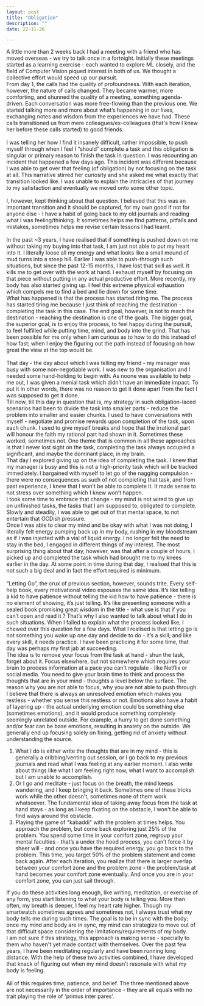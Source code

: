 ```yaml
---
layout: post
title: "Obligation"
description: ""
date: 22-11-26

---
```

A little more than 2 weeks back I had a meeting with a friend who has moved overseas - we try to talk once in a fortnight. Initially these meetings started as a learning exercise - each wanted to explore ML closely, and the field of Computer Vision piqued interest in both of us. We thought a collective effort would speed up our pursuit.<br>
From day 1, the calls had the quality of profoundness. With each iteration, however, the nature of calls changed. They became warmer, more comforting, and shunned the quality of a meeting, something agenda-driven. Each conversation was more free-flowing than the previous one. We started talking more and more about what’s happening in our lives, exchanging notes and wisdom from the experiences we have had. These calls transitioned us from mere colleagues/ex-colleagues (that's how I knew her before these calls started) to good friends.<br><br>
I was telling her how I find it insanely difficult, rather impossible, to push myself through when I feel I “should” complete a task and this obligation is singular or primary reason to finish the task in question. I was recounting an incident that happened a few days ago. This incident was different because I was able to get over that feeling (of obligation) by not focusing on the task at all. This narrative stirred her curiosity and she asked me what exactly that transition looked like. I was unable to explain the intricacies of that journey to my satisfaction and eventually we moved onto some other topic.<br><br>
I, however, kept thinking about that question. I believed that this was an important transition and it should be captured, for my own good if not for anyone else - I have a habit of going back to my old journals and reading what I was feeling/thinking. It sometimes helps me find patterns, pitfalls and mistakes, sometimes helps me revise certain lessons I had learnt.<br><br>
In the past ~3 years, I have realised that if something is pushed down on me without taking my buying into that task, I am just not able to put my heart into it. I literally loose all my energy and what looks like a small mound of mud turns into a steep hill. Earlier I was able to push-through such situations, but since the past 12-15 months, I have lost that skill as well. It kills me to get over with the work at hand. I exhaust myself by focusing on that piece without putting in any actual productive effort. More recently, my body has also started giving up. I feel this extreme physical exhaustion which compels me to find a bed and lie down for some time. <br>
What has happened is that the process has started tiring me. The process has started tiring me because I just think of reaching the destination - completing the task in this case. The end goal, however, is not to reach the destination - reaching the destination is one of the goals. The bigger goal, the superior goal, is to enjoy the process, to feel happy during the pursuit, to feel fulfilled while putting time, mind, and body into the grind. That has been possible for me only when I am curious as to how to do this instead of how fast; when I enjoy the figuring out the path instead of focusing on how great the view at the top would be.<br><br>
That day - the day about which I was telling my friend - my manager was busy with some non-negotiable work. I was new to the organisation and I needed some hand-holding to begin with. As noone was available to help me out, I was given a menial task which didn’t have an immediate impact. To put it in other words, there was no reason to get it done apart from the fact I was supposed to get it done.<br>
Till now, till this day in question that is, my strategy in such obligation-laced scenarios had been to divide the task into smaller parts - reduce the problem into smaller and easier chunks. I used to have conversations with myself - negotiate and promise rewards upon completion of the task, upon each chunk. I used to give myself breaks and hope that the irrational part will honour the faith my rational part had shown in it. Sometimes these worked, sometimes not. One theme that is common in all these approaches is that I never lost sight on the task, completing the task always occupied a significant, and maybe the dominant place, in my brain.<br>
That day I explored giving up on the idea of completing the task. I knew that my manager is busy and this is not a high-priority task which will be tracked immediately. I bargained with myself to let go of the nagging compulsion - there were no consequences as such of not completing that task, and from past experience, I knew that I won’t be able to complete it. It made sense to not stress over something which I knew won’t happen.<br>
I took some time to embrace that change - my mind is not wired to give up on unfinished tasks, the tasks that I am supposed to, obligated to complete. Slowly and steadily, I was able to get out of that mental space, to not entertain that OCDish pressure.<br>
Once I was able to clear my mind and be okay with what I was not doing, I literally felt energy pumping back up in my body, rushing in my bloodstream as if I was injected with a vial of liquid energy. I no longer felt the need to stay in the bed, I engaged in different things of my interest. The most surprising thing about that day, however, was that after a couple of hours, I picked up and completed the task which had brought me to my knees earlier in the day. At some point in time during that day, I realised that this is not such a big deal and in fact the effort required is minimum.<br><br>
“Letting Go”, the crux of previous section, however, sounds trite. Every self-help book, every motivational video espouses the same idea. It’s like telling a kid to have patience without telling the kid how to have patience - there is no element of showing, it’s just telling. It’s like presenting someone with a sealed book promising great wisdom in the title - what use is that if you can’t open and read it ? That’s why I also wanted to talk about what I do in such situations. When I failed to explain what the process looked like, I chewed over this question for a few days. What I realised is that letting go is not something you wake up one day and decide to do - it’s a skill; and like every skill, it needs practice. I have been practicing it for some time, that day was perhaps my first jab at succeeding.<br>
The idea is to remove your focus from the task at hand - shun the task, forget about it. Focus elsewhere, but not somewhere which requires your brain to process information at a pace you can't regulate - like Netflix or social media. You need to give your brain time to think and process the thoughts that are in your mind - thoughts a level below the surface. The reason why you are not able to focus, why you are not able to push through.<br>
I believe that there is always an unresolved emotion which makes you restless - whether you sense this restless or not. Emotions also have a habit of layering up - the actual underlying emotion could be something else (sometimes emotions), and it would produce something completely seemingly unrelated outside. For example, a hurry to get done something and/or fear can be base emotions, resulting in anxiety on the outside. We generally end up focusing solely on fixing, getting rid of anxiety without understanding the source.<br>
1.  What I do is either write the thoughts that are in my mind - this is generally a cribbing/venting out session, or I go back to my previous journals and read what I was feeling at any earlier moment. I also write about things like what I am feeling right now, what I want to accomplish but I am unable to accomplish. 
2.  Or I go and meditate - just focus on the breath, the mind keeps wandering, and I keep bringing it back. Sometimes one of these tricks work while the other doesn't, sometimes none of them work whatsoever. The fundamental idea of taking away focus from the task at hand stays - as long as I keep fixating on the obstacle, I won't be able to find ways around the obstacle.
3.  Playing the game of "kabaddi" with the problem at times helps. You approach the problem, but come back exploring just 25% of the problem. You spend some time in your comfort zone, regroup your mental faculties - that’s a under the hood process, you can’t force it by sheer will - and once you have the required energy, you go back to the problem. This time, you target 50% of the problem statement and come back again. After each iteration, you realize that there is larger overlap between your comfort zone and the problem zone - the problem/task at hand becomes your comfort zone eventually. And once you are in your comfort zone, you can just sail through.<br>

If you do these activities long enough, like writing, meditation, or exercise of any form, you start listening to what your body is telling you. More than often, my breath is deeper, I feel my heart rate higher. Though my smartwatch sometimes agrees and sometimes not, I always trust what my body tells me during such times. The goal is to be in sync with the body; once my mind and body are in sync, my mind can strategize to move out of that difficult space considering the limitations/requirements of my body.<br>
I am not sure if this strategy, this approach is making sense - specially to them who haven't yet made contact with themselves. Over the past few years, I have been meditating regularly and have been running long distance. With the help of these two activities combined, I have developed that knack of figuring out when my mind doesn’t resonate with what my body is feeling.<br><br>
All of this requires time, patience, and belief. The three mentioned above are not necessarily in the order of importance - they are all equals with no trait playing the role of 'primus inter pares'.